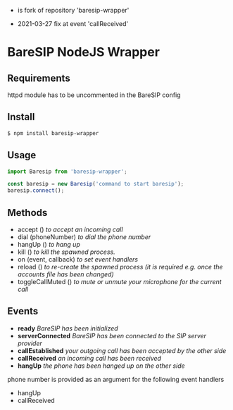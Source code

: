 
* is fork of repository 'baresip-wrapper' 


* 2021-03-27 fix at event 'callReceived' 

# BareSIP NodeJS Wrapper

## Requirements

httpd module has to be uncommented in the BareSIP config

## Install
```sh
$ npm install baresip-wrapper
```

## Usage
```javascript
import Baresip from 'baresip-wrapper';

const baresip = new Baresip('command to start baresip');
baresip.connect();
```

## Methods

* accept () *to accept an incoming call*
* dial (phoneNumber) *to dial the phone number*
* hangUp () *to hang up*
* kill () *to kill the spawned process.*
* on (event, callback) *to set event handlers*
* reload () *to re-create the spawned process (it is required e.g. once the accounts file has been changed)* 
* toggleCallMuted ()  *to mute or unmute your microphone for the current call*

## Events

* **ready** *BareSIP has been initialized*
* **serverConnected** *BareSIP has been connected to the SIP server provider*
* **callEstablished** *your outgoing call has been accepted by the other side*
* **callReceived** *an incoming call has been received*
* **hangUp** *the phone has been hanged up on the other side*

phone number is provided as an argument for the following event handlers

* hangUp
* callReceived
